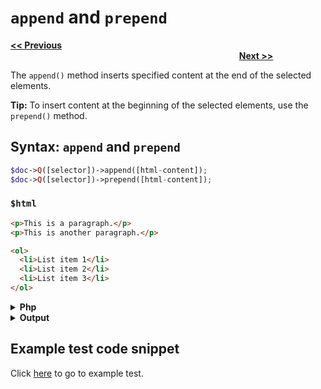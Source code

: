 # `append` and `prepend`

<a href="html-and-tet.md"><b><< Previous</b></a>
&emsp;&emsp;&emsp;&emsp;&emsp;&emsp;&emsp;
&emsp;&emsp;&emsp;&emsp;&emsp;&emsp;&emsp;
&emsp;&emsp;&emsp;&emsp;&emsp;&emsp;&emsp;
&emsp;&emsp;&emsp;&emsp;&emsp;&emsp;&emsp;
&emsp;&emsp;&emsp;&emsp;&emsp;&emsp;&emsp;
&emsp;&emsp;&emsp;&emsp;&emsp;&emsp;&emsp;
&emsp;&emsp;&emsp;&emsp;&emsp;&emsp;&emsp;
&emsp;&emsp;&emsp;&emsp;
<a href="hasclass-and-hasattr.md.md"><b>Next >></b></a>

The `append()` method inserts specified content at the end of the selected elements.

**Tip:** To insert content at the beginning of the selected elements, use the `prepend()` method.

## Syntax: `append` and `prepend`

```php
$doc->Q([selector])->append([html-content]);
$doc->Q([selector])->prepend([html-content]);
```

### `$html` 

```html
<p>This is a paragraph.</p>
<p>This is another paragraph.</p>

<ol>
  <li>List item 1</li>
  <li>List item 2</li>
  <li>List item 3</li>
</ol>
```

<details><summary><b>Php</b></summary>

```php
<?php
include "../src/webparser.php";
$doc = new WebScraper();
$doc->loadHTML($html);

$doc->Q("ol")->append("<li>Appended html</li>");
$doc->Q("ol")->prepend("<li>Prepended html</li>");

$doc->output();
```
</details>

<details><summary><b>Output</b></summary>

```html
<p>This is a paragraph.</p>
<p>This is another paragraph.</p>

<ol>
  <li>Prepended html</li>
  <li>List item 1</li>
  <li>List item 2</li>
  <li>List item 3</li>
  <li>Appended html</li>
</ol> 
```
</details>

## Example test code snippet

Click [here](../examples/example_editclass_removeclass.php) to go to example test.
